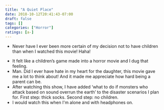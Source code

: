 ```yaml
---
title: "A Quiet Place"
date: 2018-10-12T20:41:43-07:00
draft: false
tags: []
categories: ["Horror"]
ratings: [a-]
---
```


* Never have I ever been more certain of my decision not to have children than when I watched this movie! Haha!
<!--more-->
* It felt like a children’s game made into a horror movie and I dug that feeling.
* Man. Did I ever have hate in my heart for the daughter, this movie gave me a lot to think about! And it made me appreciate how hard being a parent can be.
* After watching this show, I have added ‘what to do if monsters who attack based on sound overrun the earth’ to the disaster scenarios I plan for. First step: thick socks. Second step: no children.
* I would watch this when I'm alone and with headphones on.

